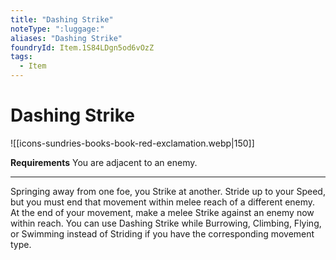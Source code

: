 ```yaml
---
title: "Dashing Strike"
noteType: ":luggage:"
aliases: "Dashing Strike"
foundryId: Item.1S84LDgn5od6vOzZ
tags:
  - Item
---
```


# Dashing Strike
![[icons-sundries-books-book-red-exclamation.webp|150]]

**Requirements** You are adjacent to an enemy.

* * *

Springing away from one foe, you Strike at another. Stride up to your Speed, but you must end that movement within melee reach of a different enemy. At the end of your movement, make a melee Strike against an enemy now within reach. You can use Dashing Strike while Burrowing, Climbing, Flying, or Swimming instead of Striding if you have the corresponding movement type.
